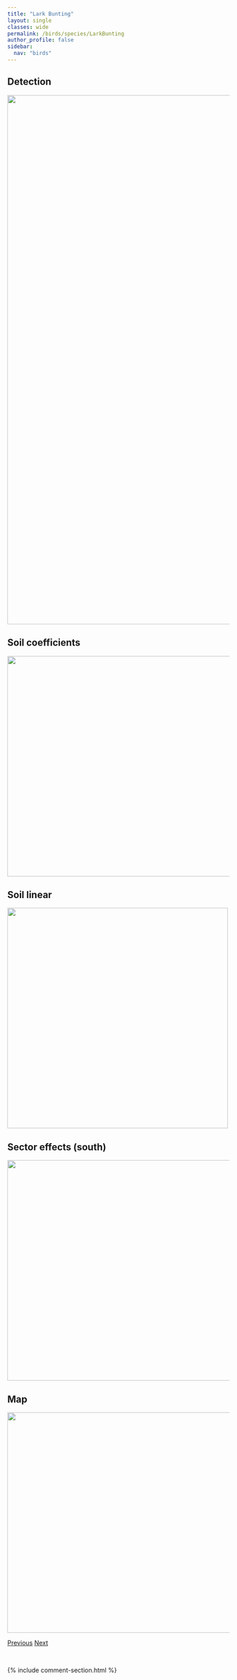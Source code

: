 ```yaml
---
title: "Lark Bunting"
layout: single
classes: wide
permalink: /birds/species/LarkBunting
author_profile: false
sidebar:
  nav: "birds"
---
```


<h2>Detection</h2>

<a href="https://drive.google.com/uc?export=view&id=1lau0CGpteLsSC4IvYsY6g1M4bbGZWwiQ">
<img src="https://drive.google.com/uc?export=view&id=1lau0CGpteLsSC4IvYsY6g1M4bbGZWwiQ" height = "1200" width = "800">
</a>

<h2>Soil coefficients</h2>

<a href="https://drive.google.com/uc?export=view&id=1Zjx2AlP6TmTjjHD7GkeQ91tiFJG_qJol">
<img src="https://drive.google.com/uc?export=view&id=1Zjx2AlP6TmTjjHD7GkeQ91tiFJG_qJol" height = "500" width = "1000">
</a>

<h2>Soil linear</h2>

<a href="https://drive.google.com/uc?export=view&id=1N9WMhOtJ-kfSoMoYP5UXRlMDo99QOTvy">
<img src="https://drive.google.com/uc?export=view&id=1N9WMhOtJ-kfSoMoYP5UXRlMDo99QOTvy" height = "500" width = "500">
</a>

<h2>Sector effects (south)</h2>

<a href="https://drive.google.com/uc?export=view&id=1QxXdXoJOjqqbMiEV4rxb2uYpSIzkBGxx">
<img src="https://drive.google.com/uc?export=view&id=1QxXdXoJOjqqbMiEV4rxb2uYpSIzkBGxx" height = "500" width = "1000">
</a>

<h2>Map</h2>

<a href="https://drive.google.com/uc?export=view&id=1aTUypeCYqOC_voJYniIwQSOVq-yAOfaN">
<img src="https://drive.google.com/uc?export=view&id=1aTUypeCYqOC_voJYniIwQSOVq-yAOfaN" height = "500" width = "1500">
</a>

<a href="/birds/species/Killdeer/" class="pagination--pager" title="Killdeer">Previous</a> <a href="/birds/species/LarkSparrow/" class="pagination--pager" title="Lark Sparrow">Next</a>

<p>&nbsp;</p>

{% include comment-section.html %}
